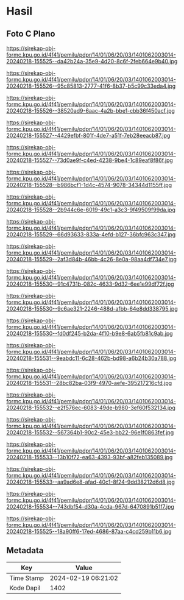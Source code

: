 # Hasil

## Foto C Plano

https://sirekap-obj-formc.kpu.go.id/4f41/pemilu/pdpr/14/01/06/20/03/1401062003014-20240218-155525--da42b24a-35e9-4d20-8c6f-2feb664e9b40.jpg

https://sirekap-obj-formc.kpu.go.id/4f41/pemilu/pdpr/14/01/06/20/03/1401062003014-20240218-155526--95c85813-2777-41f6-8b37-b5c99c33eda4.jpg

https://sirekap-obj-formc.kpu.go.id/4f41/pemilu/pdpr/14/01/06/20/03/1401062003014-20240218-155526--38520ad9-6aac-4a2b-bbe1-cbb36f450acf.jpg

https://sirekap-obj-formc.kpu.go.id/4f41/pemilu/pdpr/14/01/06/20/03/1401062003014-20240218-155527--4429efbf-801f-4de7-a51f-7eb28eeacb87.jpg

https://sirekap-obj-formc.kpu.go.id/4f41/pemilu/pdpr/14/01/06/20/03/1401062003014-20240218-155527--73d0ae9f-c4ed-4238-9be4-1c89eaf8f86f.jpg

https://sirekap-obj-formc.kpu.go.id/4f41/pemilu/pdpr/14/01/06/20/03/1401062003014-20240218-155528--b986bcf1-1d4c-4574-9078-34344d1155ff.jpg

https://sirekap-obj-formc.kpu.go.id/4f41/pemilu/pdpr/14/01/06/20/03/1401062003014-20240218-155528--2b944c6e-6019-49c1-a3c3-9f49509f99da.jpg

https://sirekap-obj-formc.kpu.go.id/4f41/pemilu/pdpr/14/01/06/20/03/1401062003014-20240218-155529--66d93633-833a-4efd-b127-36bfc963c347.jpg

https://sirekap-obj-formc.kpu.go.id/4f41/pemilu/pdpr/14/01/06/20/03/1401062003014-20240218-155529--2af3d84b-46bb-4c26-8e0a-98aa4df734e7.jpg

https://sirekap-obj-formc.kpu.go.id/4f41/pemilu/pdpr/14/01/06/20/03/1401062003014-20240218-155530--91c4731b-082c-4633-9d32-6ee1e99df72f.jpg

https://sirekap-obj-formc.kpu.go.id/4f41/pemilu/pdpr/14/01/06/20/03/1401062003014-20240218-155530--9c6ae321-2246-488d-afbb-64e8dd338795.jpg

https://sirekap-obj-formc.kpu.go.id/4f41/pemilu/pdpr/14/01/06/20/03/1401062003014-20240218-155530--fd0df245-b2da-4f10-b9e8-6ab5fb81c9ab.jpg

https://sirekap-obj-formc.kpu.go.id/4f41/pemilu/pdpr/14/01/06/20/03/1401062003014-20240218-155531--9eabdc11-6c28-462b-bd98-a6b24b30a788.jpg

https://sirekap-obj-formc.kpu.go.id/4f41/pemilu/pdpr/14/01/06/20/03/1401062003014-20240218-155531--28bc82ba-03f9-4970-aefe-395217216cfd.jpg

https://sirekap-obj-formc.kpu.go.id/4f41/pemilu/pdpr/14/01/06/20/03/1401062003014-20240218-155532--e2f576ec-6083-49de-b980-3ef60f532134.jpg

https://sirekap-obj-formc.kpu.go.id/4f41/pemilu/pdpr/14/01/06/20/03/1401062003014-20240218-155532--567364b1-90c2-45e3-bb22-96e1f0863fef.jpg

https://sirekap-obj-formc.kpu.go.id/4f41/pemilu/pdpr/14/01/06/20/03/1401062003014-20240218-155533--13b10f72-ea63-4393-93bf-a82feb135089.jpg

https://sirekap-obj-formc.kpu.go.id/4f41/pemilu/pdpr/14/01/06/20/03/1401062003014-20240218-155533--aa9ad6e8-afad-40c1-8f24-9dd38212d6d8.jpg

https://sirekap-obj-formc.kpu.go.id/4f41/pemilu/pdpr/14/01/06/20/03/1401062003014-20240218-155534--743dbf54-d30a-4cda-967d-6470891b51f7.jpg

https://sirekap-obj-formc.kpu.go.id/4f41/pemilu/pdpr/14/01/06/20/03/1401062003014-20240218-155525--18a90ff6-17ed-4686-87aa-c4cd259b11b6.jpg


## Metadata

| Key        | Value               |
| ---------- | ------------------- |
| Time Stamp | 2024-02-19 06:21:02 |
| Kode Dapil | 1402                |



